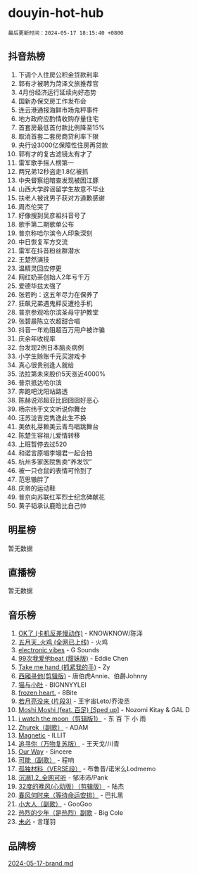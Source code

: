 # douyin-hot-hub

`最后更新时间：2024-05-17 18:15:40 +0800`

## 抖音热榜

1. 下调个人住房公积金贷款利率
1. 郭有才被聘为菏泽文旅推荐官
1. 4月份经济运行延续向好态势
1. 国新办保交房工作发布会
1. 连云港通报海鲜市场鬼秤事件
1. 地方政府应酌情收购存量住宅
1. 首套房最低首付款比例降至15%
1. 取消首套二套房商贷利率下限
1. 央行设3000亿保障性住房再贷款
1. 郭有才的复古滤镜太有才了
1. 雷军歌手摇人榜第一
1. 两兄弟12秒盗走1.8亿被抓
1. 中央督察组暗查发现被困江豚
1. 山西大学辟谣留学生故意不毕业
1. 扶老人被讹男子获对方道歉感谢
1. 周杰伦哭了
1. 好像搜到吴彦祖抖音号了
1. 歌手第二期歌单公布
1. 普京称哈尔滨令人印象深刻
1. 中日恢复军方交流
1. 雷军在抖音粉丝群潜水
1. 王楚然演技
1. 温精灵回应停更
1. 网红奶茶创始人2年亏千万
1. 爱德华兹太强了
1. 张若昀：这五年尽力在保养了
1. 狂飙兄弟遇鬼秤反遭抢手机
1. 普京参观哈尔滨圣母守护教堂
1. 张碧晨陈立农超甜合唱
1. 抖音一年劝阻超百万用户被诈骗
1. 庆余年收视率
1. 台发现2例日本脑炎病例
1. 小学生赊账千元买游戏卡
1. 真心很贵别逢人就给
1. 法拉第未来股价5天涨近4000%
1. 普京抵达哈尔滨
1. 奔跑吧沈阳站路透
1. 陈赫说邓超亚比囧囧囧好恶心
1. 杨宗纬于文文听说你舞台
1. 汪苏泷吉克隽逸此生不换
1. 美依礼芽赖美云青鸟唱跳舞台
1. 陈楚生容祖儿爱情转移
1. 上班暂停去过520
1. 和诺言原唱李翊君一起合拍
1. 杭州多家医院售卖“养发饮”
1. 被一只仓鼠的表情可怜到了
1. 范思辙胖了
1. 庆帝的运动鞋
1. 普京向苏联红军烈士纪念碑献花
1. 黄子韬承认鹿晗比自己帅

## 明星榜

暂无数据

## 直播榜

暂无数据

## 音乐榜

1. [OK了 (卡机反差慢动作)](https://sf27-cdn-tos.douyinstatic.com/obj/tos-cn-ve-2774/osXWgLGizaDPmw9B0CIggvCFeIAAebk1YMe8jD) - KNOWKNOW/陈泽
1. [五月天_火鸡 (全网已上线)](https://sf5-hl-cdn-tos.douyinstatic.com/obj/tos-cn-ve-2774/oEtOMSQZstjlJ4nfBEgeqN29IbWjkmDBrFtF2C) - 火鸡
1. [electronic vibes](https://sf5-hl-cdn-tos.douyinstatic.com/obj/tos-cn-ve-2774/oMIpXkYtpBe14gZjOFMCLfhBv1zjK1O3Ztar9Q) - G Sounds
1. [99次我爱他beat (甜妹版)](https://sf5-hl-cdn-tos.douyinstatic.com/obj/tos-cn-ve-2774/ocBPCLaDWFQr2tJdQmEDjGfSYIjegYYPBQZykZ) - Eddie Chen
1. [Take me hand (抓紧我的手)](https://sf27-cdn-tos.douyinstatic.com/obj/tos-cn-ve-2774/os8GB2fDQQmJZTmtomg0gHX5fBACiEgcFgEKYg) - Zy
1. [西厢寻他(剪辑版)](https://sf5-hl-cdn-tos.douyinstatic.com/obj/tos-cn-ve-2774/oUsAVfAQKlRNxEv5qxvIB8o5qmIWUcXbzJKJhw) - 唐伯虎Annie、伯爵Johnny
1. [猫与小肚](https://sf5-hl-cdn-tos.douyinstatic.com/obj/tos-cn-ve-2774/osZeoClMECgK8DYl6VebABgbchEtPYQjZEnRtd) - BIGNNYYLEI
1. [frozen heart.](https://sf5-hl-cdn-tos.douyinstatic.com/obj/tos-cn-ve-2774/oIIWJfyjIACZA9zQMtnJ6hQQhFC4vhCupoRBsO) - 8Bite
1. [若月亮没来 (片段3)](https://sf3-cdn-tos.douyinstatic.com/obj/tos-cn-ve-2774/okfyEUsGW1B1ovJi5JiN9IjvAT2lMwA054GoEB) - 王宇宙Leto/乔浚丞
1. [Moshi Moshi (feat. 百足) [Sped up]](https://sf27-cdn-tos.douyinstatic.com/obj/tos-cn-ve-2774/ocCPFQcXJLeroaIdQLIGAoeeYM3OAUYGDguHXz) - Nozomi Kitay & GAL D
1. [i watch the moon（剪辑版1）](https://sf5-hl-cdn-tos.douyinstatic.com/obj/tos-cn-ve-2774/o0I9mSChzHZANMJIEBfkCQzzg6N5WAcVtqft9P) - 东 百 下 小 雨
1. [Zhurek（副歌）](https://sf3-cdn-tos.douyinstatic.com/obj/tos-cn-ve-2774/ooQm8FBZQDlf0btEYgVpCcSCQfrdJGBEKZYBGS) - ADAM
1. [Magnetic](https://sf6-cdn-tos.douyinstatic.com/obj/tos-cn-ve-2774/oAQCYdBNZfLACGDmVFAsfAtpy32tqErgQ3XgBN) - ILLIT
1. [追寻你（万物复苏版）](https://sf3-cdn-tos.douyinstatic.com/obj/tos-cn-ve-2774/oYeAZJsbjIDit9APmBg8u6uDUQnHmoCf3gbo74) - 王天戈/川青
1. [Our Way](https://sf5-hl-cdn-tos.douyinstatic.com/obj/tos-cn-ve-2774/o8tPEkQgQNCe0DPeFwZzYrbqLlnzBBrYidWkEZ) - Sincere
1. [可能（副歌）](https://sf3-cdn-tos.douyinstatic.com/obj/tos-cn-ve-2774/cde1731888894259b333569393c2fb51) - 程响
1. [孤独材料（VERSE段）](https://sf3-cdn-tos.douyinstatic.com/obj/tos-cn-ve-2774/ocX7glDNHYlwFeYrGQfBZoThtvPWy8tCCEBGKQ) - 布鲁昔/诺米么Lodmemo
1. [沉溺1.2_全网可听](https://sf5-hl-cdn-tos.douyinstatic.com/obj/tos-cn-ve-2774/ok2QoiBqsWAX9McZmWiI9gAB0EzwD4Xj6yfmtH) - 邹沛沛/Pank
1. [32度的晚风(心动版）（剪辑版）](https://sf5-hl-cdn-tos.douyinstatic.com/obj/tos-cn-ve-2774/owNyabsyWdzUulxhoJfK8IBXgp0UMQAHpvGh2B) - 陆杰
1. [春风何时来（等待命运安排）](https://sf6-cdn-tos.douyinstatic.com/obj/tos-cn-ve-2774/oICBNbD3gelMfB4WgiD1KI2jQtXZE2FgHLwtsl) - 巴扎黑
1. [小大人（副歌）](https://sf27-cdn-tos.douyinstatic.com/obj/tos-cn-ve-2774/oIhaDwehWhLFsVIG7QIICLLazDNGJAGg5geeb4) - GooGoo
1. [热烈的少年（是热烈）副歌](https://sf5-hl-cdn-tos.douyinstatic.com/obj/tos-cn-ve-2774/owVNI0CLDAUMtSz6TEYvfFBFL4UDFFhLfgK8fa) - Big Cole
1. [未必](https://sf3-cdn-tos.douyinstatic.com/obj/tos-cn-ve-2774/ogntQMFnKQDZUgTCYuJgfLEtleYZZFxBQqhhFB) - 言瑾羽

## 品牌榜

[2024-05-17-brand.md](2024-05-17-brand.md)
